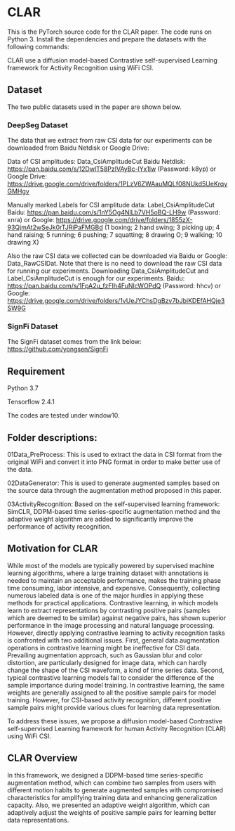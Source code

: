 # CLAR


This is the PyTorch source code for the CLAR paper. 
The code runs on Python 3. 
Install the dependencies and prepare the datasets with the following commands:


CLAR use a diffusion model-based Contrastive self-supervised Learning framework for Activity Recognition using WiFi CSI.


## Dataset


The two public datasets used in the paper are shown below.


### DeepSeg Dataset


The data that we extract from raw CSI data for our experiments can be downloaded from Baidu Netdisk or Google Drive:


Data of CSI amplitudes: Data_CsiAmplitudeCut Baidu Netdisk: https://pan.baidu.com/s/12DwlT58PzlVAyBc-lYx1lw (Password: k8yp) 
or Google Drive: https://drive.google.com/drive/folders/1PLzV6ZWAauMQLf08NUkd5UeKrqyGMHgv


Manually marked Labels for CSI amplitude data: Label_CsiAmplitudeCut Baidu: https://pan.baidu.com/s/1nY5Og4NlLb7VH5oBQ-LH9w (Password: xnra) 
or Google: https://drive.google.com/drive/folders/1855zX-93QjmAt2wSeJk0rTJRiPaFMGBd (1 boxing; 2 hand swing; 3 picking up; 4 hand raising; 5 running; 6 pushing; 7 squatting; 8 drawing O; 9 walking; 10 drawing X)



Also the raw CSI data we collected can be downloaded via Baidu or Google: Data_RawCSIDat. Note that there is no need to download the raw CSI data for running our experiments. Downloading Data_CsiAmplitudeCut and Label_CsiAmplitudeCut is enough for our experiments. Baidu: https://pan.baidu.com/s/1FpA2u_fzFIh4FuNIcWOPdQ (Password: hhcv) or Google: https://drive.google.com/drive/folders/1vUeJYChsDgBzv7bJbiKDEfAHQje3SW9G




### SignFi Dataset

The SignFi dataset comes from the link below: https://github.com/yongsen/SignFi


## Requirement

Python 3.7

Tensorflow 2.4.1

The codes are tested under window10.


## Folder descriptions:

01Data_PreProcess: This is used to extract the data in CSI format from the original WiFi and convert it into PNG format in order to make better use of the data.


02DataGenerator: This is used to generate augmented samples based on the source data  through the augmentation method proposed in this paper.


03ActivityRecognition: Based on the self-supervised learning framework: SimCLR, DDPM-based time series-specific augmentation method and the adaptive weight algorithm are added to significantly improve the performance of activity recognition.


## Motivation for CLAR



While most of the models are typically powered by supervised machine learning algorithms, where a large training dataset with annotations is needed to maintain an acceptable performance, makes the training phase time consuming, labor intensive, and expensive.
Consequently, collecting numerous labeled data is one of the major hurdles in applying these methods for practical applications. Contrastive learning, in which models learn to extract representations by contrasting positive pairs (samples which are deemed to be similar) against negative pairs, has shown superior performance in the image processing and natural language processing.
However, directly applying contrastive learning to activity recognition tasks is confronted with two additional issues.
First, general data augmentation operations in contrastive learning might be ineffective for CSI data.
Prevailing augmentation approach, such as Gaussian blur and color distortion, are particularly designed for image data, which can hardly change the shape of the CSI waveform, a kind of time series data.
Second, typical contrastive learning models fail to consider the difference of the sample importance during model training. 
In contrastive learning, the same weights are generally assigned to all the positive sample pairs for model training.
However, for CSI-based activity recognition, different positive sample pairs might provide various clues for learning data representation. 



To address these issues, we propose a diffusion model-based Contrastive self-supervised Learning framework for human Activity Recognition (CLAR) using WiFi CSI.






## CLAR Overview

In this framework, we designed a DDPM-based time series-specific augmentation method, which can combine two samples from users with different motion habits to generate augmented samples with compromised characteristics for amplifying training data and enhancing generalization capacity.
Also, we presented an adaptive weight algorithm, which can adaptively adjust the weights of positive sample pairs for learning better data representations.








